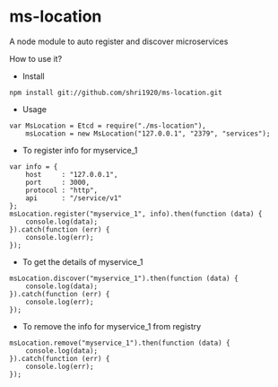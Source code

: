 # ms-location

A node module to auto register and discover microservices

How to use it?

- Install
````
npm install git://github.com/shri1920/ms-location.git
````

- Usage
````
var MsLocation = Etcd = require("./ms-location"),
    msLocation = new MsLocation("127.0.0.1", "2379", "services");
````

- To register info for myservice_1
````
var info = {
    host     : "127.0.0.1",
    port     : 3000,
	protocol : "http",
	api      : "/service/v1"
};
msLocation.register("myservice_1", info).then(function (data) {
    console.log(data);
}).catch(function (err) {
    console.log(err);
});
````

- To get the details of myservice_1
````
msLocation.discover("myservice_1").then(function (data) {
    console.log(data);
}).catch(function (err) {
    console.log(err);
});
````

- To remove the info for myservice_1 from registry
````
msLocation.remove("myservice_1").then(function (data) {
    console.log(data);
}).catch(function (err) {
    console.log(err);
});
````


